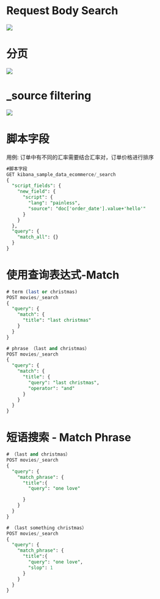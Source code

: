# Request Body Search

![](http://qiniu.zhouhongyin.top/2023/05/05/1683275606-image-20230505163326117.png)

# 分页

![](http://qiniu.zhouhongyin.top/2023/05/05/1683275885-image-20230505163805693.png)

# _source filtering

![](http://qiniu.zhouhongyin.top/2023/05/05/1683275957-image-20230505163917896.png)

# 脚本字段

用例: 订单中有不同的汇率需要结合汇率对，订单价格进行排序

```sql
#脚本字段
GET kibana_sample_data_ecommerce/_search
{
  "script_fields": {
    "new_field": {
      "script": {
        "lang": "painless",
        "source": "doc['order_date'].value+'hello'"
      }
    }
  },
  "query": {
    "match_all": {}
  }
}
```

# 使用查询表达式-Match

```sql
# term (last or christmas)
POST movies/_search
{
  "query": {
    "match": {
      "title": "last christmas"
    }
  }
}

# phrase （last and christmas）
POST movies/_search
{
  "query": {
    "match": {
      "title": {
        "query": "last christmas",
        "operator": "and"
      }
    }
  }
}
```

# 短语搜索 - Match Phrase

```sql
# （last and christmas）
POST movies/_search
{
  "query": {
    "match_phrase": {
      "title":{
        "query": "one love"

      }
    }
  }
}

# （last something christmas）
POST movies/_search
{
  "query": {
    "match_phrase": {
      "title":{
        "query": "one love",
        "slop": 1
      }
    }
  }
}
```

